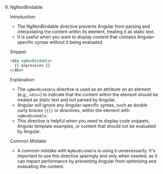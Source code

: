 9. NgNonBindable:

   Introduction:
   - The NgNonBindable directive prevents Angular from parsing and interpolating the content within its element, treating it as static text.
   - It is useful when you want to display content that contains Angular-specific syntax without it being evaluated.

   Snippet:
   ```html
   <div ngNonBindable>
     {{ expression }}
   </div>
   ```

   Explanation:
   - The `ngNonBindable` directive is used as an attribute on an element (e.g., `<div>`) to indicate that the content within the element should be treated as static text and not parsed by Angular.
   - Angular will ignore any Angular-specific syntax, such as double curly braces `{{}}` or directives, within the element with `ngNonBindable`.
   - This directive is helpful when you need to display code snippets, Angular template examples, or content that should not be evaluated by Angular.

   Common Mistake:
   - A common mistake with `NgNonBindable` is using it unnecessarily. It's important to use this directive sparingly and only when needed, as it can impact performance by preventing Angular from optimizing and evaluating the content.
